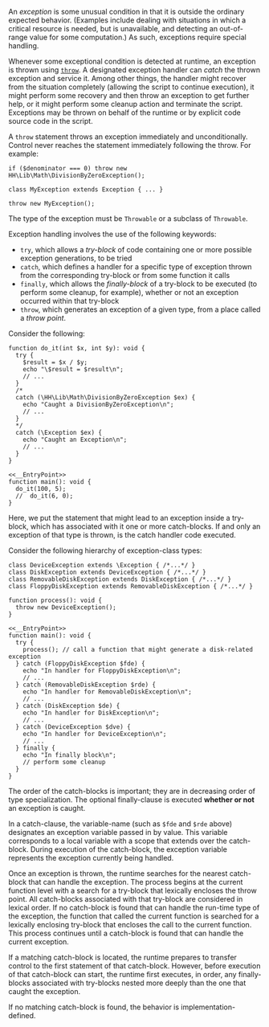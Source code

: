 An *exception* is some unusual condition in that it is outside the ordinary expected behavior. (Examples include dealing with situations in
which a critical resource is needed, but is unavailable, and detecting an out-of-range value for some computation.) As such, exceptions require
special handling.

Whenever some exceptional condition is detected at runtime, an exception is thrown using [`throw`](throw.md). A designated exception handler
can *catch* the thrown exception and service it. Among other things, the handler might recover from the situation completely (allowing the
script to continue execution), it might perform some recovery and then throw an exception to get further help, or it might perform some
cleanup action and terminate the script. Exceptions may be thrown on behalf of the runtime or by explicit code source code in the script.

A `throw` statement throws an exception immediately and unconditionally.  Control never reaches the statement immediately
following the throw. For example:

```Hack
if ($denominator === 0) throw new HH\Lib\Math\DivisionByZeroException();

class MyException extends Exception { ... }

throw new MyException();
```

The type of the exception must be `Throwable` or a subclass of `Throwable`.

Exception handling involves the use of the following keywords:
* `try`, which allows a *try-block* of code containing one or more possible exception generations, to be tried
* `catch`, which defines a handler for a specific type of exception thrown from the corresponding try-block or from some function it calls
* `finally`, which allows the *finally-block* of a try-block to be executed (to perform some cleanup, for example), whether or not an exception
occurred within that try-block
* `throw`, which generates an exception of a given type, from a place called a *throw point*.

Consider the following:

```simple.hack
function do_it(int $x, int $y): void {
  try {
    $result = $x / $y;
    echo "\$result = $result\n";
    // ...
  }
  /*
  catch (\HH\Lib\Math\DivisionByZeroException $ex) {
    echo "Caught a DivisionByZeroException\n";
    // ...
  }
  */
  catch (\Exception $ex) {
    echo "Caught an Exception\n";
    // ...
  }
}

<<__EntryPoint>>
function main(): void {
  do_it(100, 5);
  //  do_it(6, 0);
}
```

Here, we put the statement that might lead to an exception inside a try-block, which has associated with it one or more catch-blocks.  If and
only an exception of that type is thrown, is the catch handler code executed.

Consider the following hierarchy of exception-class types:

```hierarchy_of_exception_classes.hack
class DeviceException extends \Exception { /*...*/ }
class DiskException extends DeviceException { /*...*/ }
class RemovableDiskException extends DiskException { /*...*/ }
class FloppyDiskException extends RemovableDiskException { /*...*/ }

function process(): void {
  throw new DeviceException();
}

<<__EntryPoint>>
function main(): void {
  try {
    process(); // call a function that might generate a disk-related exception
  } catch (FloppyDiskException $fde) {
    echo "In handler for FloppyDiskException\n";
    // ...
  } catch (RemovableDiskException $rde) {
    echo "In handler for RemovableDiskException\n";
    // ...
  } catch (DiskException $de) {
    echo "In handler for DiskException\n";
    // ...
  } catch (DeviceException $dve) {
    echo "In handler for DeviceException\n";
    // ...
  } finally {
    echo "In finally block\n";
    // perform some cleanup
  }
}
```

The order of the catch-blocks is important; they are in decreasing order of type specialization.  The optional finally-clause is executed
**whether or not** an exception is caught.

In a catch-clause, the variable-name (such as `$fde` and `$rde` above) designates an exception variable passed in by value. This variable
corresponds to a local variable with a scope that extends over the catch-block. During execution of the catch-block, the exception variable
represents the exception currently being handled.

Once an exception is thrown, the runtime searches for the nearest catch-block that can handle the exception. The process begins at the current
function level with a search for a try-block that lexically encloses the throw point. All catch-blocks associated with that try-block are
considered in lexical order. If no catch-block is found that can handle the run-time type of the exception, the function that called the
current function is searched for a lexically enclosing try-block that encloses the call to the current function. This process continues
until a catch-block is found that can handle the current exception.

If a matching catch-block is located, the runtime prepares to transfer control to the first statement of that catch-block. However, before
execution of that catch-block can start, the runtime first executes, in order, any finally-blocks associated with try-blocks nested more
deeply than the one that caught the exception.

If no matching catch-block is found, the behavior is implementation-defined.

